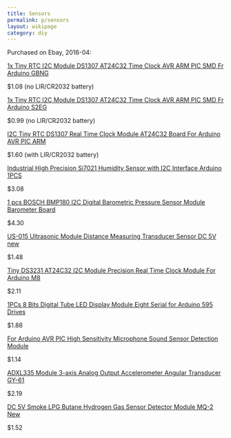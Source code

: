 ```yaml
---
title: Sensors
permalink: p/sensors
layout: wikipage
category: diy
---
```


Purchased on Ebay, 2016-04:

[1x Tiny RTC I2C Module DS1307 AT24C32 Time Clock AVR ARM PIC SMD Fr Arduino GBNG](http://www.ebay.com/itm/161922074616)

$1.08 (no LIR/CR2032 battery)

[1x Tiny RTC I2C Module DS1307 AT24C32 Time Clock AVR ARM PIC SMD Fr Arduino S2EG](http://www.ebay.com/itm/162007937559)

$0.99 (no LIR/CR2032 battery)

[I2C Tiny RTC DS1307 Real Time Clock Module AT24C32 Board For Arduino AVR PIC ARM](http://www.ebay.com/itm/331531191289)

$1.60 (with LIR/CR2032 battery)

[Industrial High Precision Si7021 Humidity Sensor with I2C Interface Arduino 1PCS](http://www.ebay.com/itm/371319829083)

$3.08

[1 pcs BOSCH BMP180 I2C Digital Barometric Pressure Sensor Module Barometer Board](http://www.ebay.com/itm/231263856250)

$4.30

[US-015 Ultrasonic Module Distance Measuring Transducer Sensor DC 5V new](http://www.ebay.com/itm/391039629745)

$1.48

[Tiny DS3231 AT24C32 I2C Module Precision Real Time Clock Module For Arduino M8](http://www.ebay.com/itm/321606221238)

$2.11

[1PCs 8 Bits Digital Tube LED Display Module Eight Serial for Arduino 595 Drives](http://www.ebay.com/itm/271889266949)

$1.88

[For Arduino AVR PIC High Sensitivity Microphone Sound Sensor Detection Module](http://www.ebay.com/itm/271763513104)

$1.14

[ADXL335 Module 3-axis Analog Output Accelerometer Angular Transducer GY-61](http://www.ebay.com/itm/251582278400)

$2.19

[DC 5V Smoke LPG Butane Hydrogen Gas Sensor Detector Module MQ-2 New](http://www.ebay.com/itm/251577748751)

$1.52
